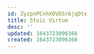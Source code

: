```yaml
---
id: ZyzpnPCnhX0VDSr6jqDtx
title: Stoic Virtue
desc: ''
updated: 1643723096366
created: 1643723096366
---
```



